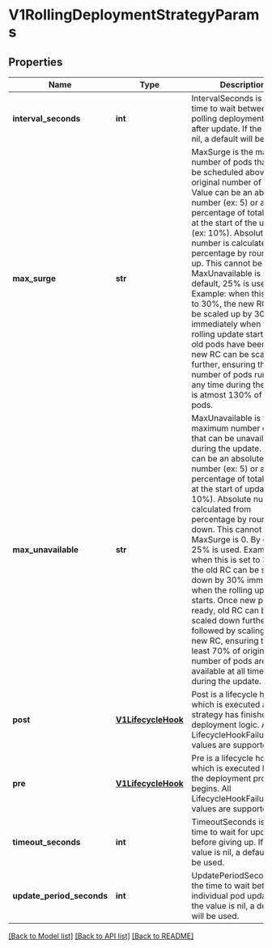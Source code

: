 # V1RollingDeploymentStrategyParams

## Properties
Name | Type | Description | Notes
------------ | ------------- | ------------- | -------------
**interval_seconds** | **int** | IntervalSeconds is the time to wait between polling deployment status after update. If the value is nil, a default will be used. | [optional] 
**max_surge** | **str** | MaxSurge is the maximum number of pods that can be scheduled above the original number of pods. Value can be an absolute number (ex: 5) or a percentage of total pods at the start of the update (ex: 10%). Absolute number is calculated from percentage by rounding up.  This cannot be 0 if MaxUnavailable is 0. By default, 25% is used.  Example: when this is set to 30%, the new RC can be scaled up by 30% immediately when the rolling update starts. Once old pods have been killed, new RC can be scaled up further, ensuring that total number of pods running at any time during the update is atmost 130% of original pods. | [optional] 
**max_unavailable** | **str** | MaxUnavailable is the maximum number of pods that can be unavailable during the update. Value can be an absolute number (ex: 5) or a percentage of total pods at the start of update (ex: 10%). Absolute number is calculated from percentage by rounding down.  This cannot be 0 if MaxSurge is 0. By default, 25% is used.  Example: when this is set to 30%, the old RC can be scaled down by 30% immediately when the rolling update starts. Once new pods are ready, old RC can be scaled down further, followed by scaling up the new RC, ensuring that at least 70% of original number of pods are available at all times during the update. | [optional] 
**post** | [**V1LifecycleHook**](V1LifecycleHook.md) | Post is a lifecycle hook which is executed after the strategy has finished all deployment logic. All LifecycleHookFailurePolicy values are supported. | [optional] 
**pre** | [**V1LifecycleHook**](V1LifecycleHook.md) | Pre is a lifecycle hook which is executed before the deployment process begins. All LifecycleHookFailurePolicy values are supported. | [optional] 
**timeout_seconds** | **int** | TimeoutSeconds is the time to wait for updates before giving up. If the value is nil, a default will be used. | [optional] 
**update_period_seconds** | **int** | UpdatePeriodSeconds is the time to wait between individual pod updates. If the value is nil, a default will be used. | [optional] 

[[Back to Model list]](../README.md#documentation-for-models) [[Back to API list]](../README.md#documentation-for-api-endpoints) [[Back to README]](../README.md)


